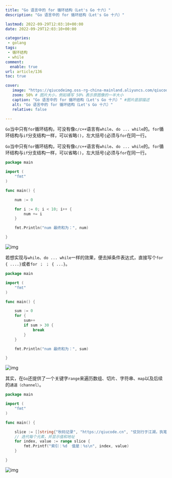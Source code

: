 ```yaml
---
title: "Go 语言中的 for 循环结构（Let's Go 十六）"
description: "Go 语言中的 for 循环结构（Let's Go 十六）"

lastmod: 2022-09-29T12:03:10+00:00
date: 2022-09-29T12:03:10+00:00

categories:
 - golang
tags:
 - 循环结构
 - while
comment:
  enable: true
url: article/136
toc: true

cover:
   image: "https://qiucodeimg.oss-rg-china-mainland.aliyuncs.com/qiucode2020/1664452848523.png" #图片路径例如：posts/tech/123/123.png
   zoom: 50% # 图片大小，例如填写 50% 表示原图像的一半大小
   caption: "Go 语言中的 for 循环结构（Let's Go 十六）" #图片底部描述
   alt: "Go 语言中的 for 循环结构（Let's Go 十六）"
   relative: false

---
```


```Go```当中只有```for```循环结构，可没有像```c/c++```语言有```while```、```do ... while```的。```for```循环结构与```if```分支结构一样，可以省略```()```，左大括号```{```必须与```for```在同一行。

<!--more-->

`Go`当中只有`for`循环结构，可没有像`c/c++`语言有`while`、`do ... while`的。`for`循环结构与`if`分支结构一样，可以省略`()`，左大括号`{`必须与`for`在同一行。

```go
package main

import (
    "fmt"
)

func main() {

    num := 0

    for i := 0; i < 10; i++ {
        num += i
    }

    fmt.Println("num 最终和为：", num)

}
```



![img](https://qiucodeimg.oss-rg-china-mainland.aliyuncs.com/qiucode2020/1664452848523.png)

若想实现与`while`、`do ... while`一样的效果，便去掉条件表达式，直接写个`for { ....}`或者`for ； ； { ...}`。

```go
package main

import (
    "fmt"
)

func main() {

    sum := 0
    for {
        sum++
        if sum > 30 {
            break
        }
    }

    fmt.Println("num 最终和为：", sum)

}
```



![img](https://qiucodeimg.oss-rg-china-mainland.aliyuncs.com/qiucode2020/1664452886261.png)

其实，在`Go`还提供了一个关键字`range`来遍历数组、切片、字符串、`map`以及后续的`通道（channel）`。

```go
package main

import (
    "fmt"
)

func main() {

    slice := []string{"秋码记录", "https://qiucode.cn", "仗剑行于江湖，执笔记江湖事！"}
    // 迭代每个元素，并显示值和地址
    for index, value := range slice {
        fmt.Printf("索引：%d  值是：%s\n", index, value)
    }

}
```



![img](https://qiucodeimg.oss-rg-china-mainland.aliyuncs.com/qiucode2020/1664452915807.png)